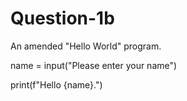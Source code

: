# Question-1b
An amended "Hello World" program.

name = input("Please enter your name")

print(f"Hello {name}.")
